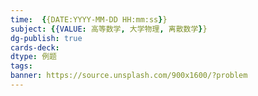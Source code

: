 ```yaml
---
time:  {{DATE:YYYY-MM-DD HH:mm:ss}} 
subject: {{VALUE: 高等数学, 大学物理, 离散数学}}
dg-publish: true
cards-deck: 
dtype: 例题
tags: 
banner: https://source.unsplash.com/900x1600/?problem
---
```

